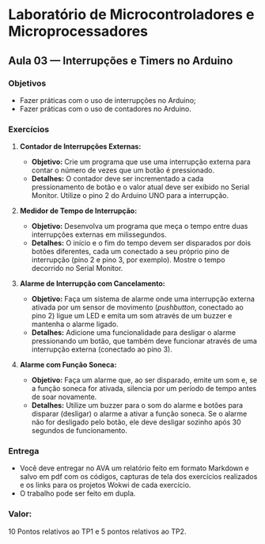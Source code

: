 <link rel="stylesheet" type="text/css" href="style.css"></link>

# Laboratório de Microcontroladores e Microprocessadores
## Aula 03 — Interrupções e Timers no Arduino

### Objetivos

- Fazer práticas com o uso de interrupções no Arduino;
- Fazer práticas com o uso de contadores no Arduino.

### Exercícios

1. **Contador de Interrupções Externas:** 
   - **Objetivo:** Crie um programa que use uma interrupção externa para contar o número de vezes que um botão é pressionado. 
   - **Detalhes:** O contador deve ser incrementado a cada pressionamento de botão e o valor atual deve ser exibido no Serial Monitor. Utilize o pino 2 do Arduino UNO para a interrupção.

2. **Medidor de Tempo de Interrupção:** 
   - **Objetivo:** Desenvolva um programa que meça o tempo entre duas interrupções externas em milissegundos. 
   - **Detalhes:** O início e o fim do tempo devem ser disparados por dois botões diferentes, cada um conectado a seu próprio pino de interrupção (pino 2 e pino 3, por exemplo). Mostre o tempo decorrido no Serial Monitor.

3. **Alarme de Interrupção com Cancelamento:** 
   - **Objetivo:** Faça um sistema de alarme onde uma interrupção externa ativada por um sensor de movimento (_pushbutton_, conectado ao pino 2) ligue um LED e emita um som através de um buzzer e mantenha o alarme ligado.
   - **Detalhes:** Adicione uma funcionalidade para desligar o alarme pressionando um botão, que também deve funcionar através de uma interrupção externa (conectado ao pino 3).

4. **Alarme com Função Soneca:** 
   - **Objetivo:** Faça um alarme que, ao ser disparado, emite um som e, se a função soneca for ativada, silencia por um período de tempo antes de soar novamente. 
   - **Detalhes:** Utilize um buzzer para o som do alarme e botões para disparar (desligar) o alarme a ativar a função soneca. Se o alarme não for desligado pelo botão, ele deve desligar sozinho após 30 segundos de funcionamento.

### Entrega

- Você deve entregar no AVA um relatório feito em formato Markdown e salvo em pdf com os códigos, capturas de tela dos exercícios realizados e os links para os projetos Wokwi de cada exercício. 
- O trabalho pode ser feito em dupla.

### Valor:

10 Pontos relativos ao TP1 e 5 pontos relativos ao TP2.
